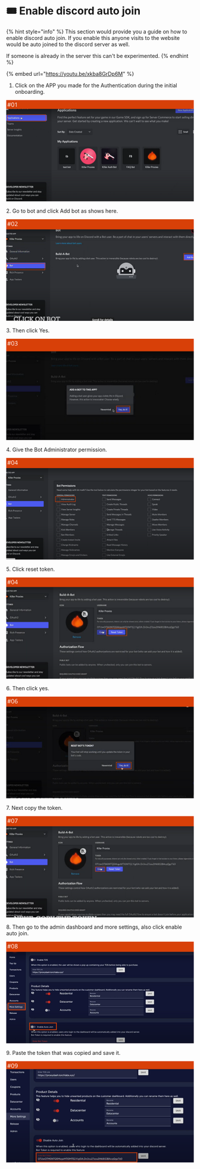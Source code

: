 # 🎟 Enable discord auto join

{% hint style="info" %}
This section would provide you a guide on how to enable discord auto join. If you enable this anyone visits to the website would be auto joined to the discord server as well.

If someone is already in the server this can't be experimented.
{% endhint %}

{% embed url="https://youtu.be/xkba8GrDp6M" %}

1. Click on the APP you made for the Authentication during the initial onboarding.&#x20;

![](<../.gitbook/assets/1 (63) (4).png>)

2\. Go to bot and click Add bot as shows here.

![](<../.gitbook/assets/1 (65) (2).png>)

3\. Then click Yes.

![](<../.gitbook/assets/1 (66) (3).png>)

4\. Give the Bot Administrator permission.

![](<../.gitbook/assets/1 (67) (3).png>)

5\. Click reset token.

![](<../.gitbook/assets/1 (68) (3).png>)

6\. Then click yes.

![](<../.gitbook/assets/1 (70).png>)

7\. Next copy the token.&#x20;

![](<../.gitbook/assets/1 (72) (5).png>)

8\. Then go to the admin dashboard and more settings, also click enable auto join.

![](<../.gitbook/assets/1 (73) (1).png>)

9\. Paste the token that was copied and save it.

![](<../.gitbook/assets/1 (74) (2).png>)
